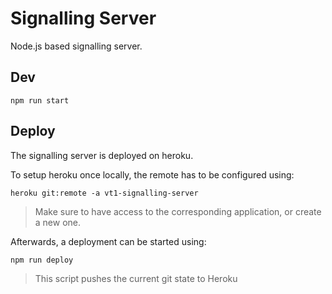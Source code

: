 # Signalling Server

Node.js based signalling server.

## Dev

`npm run start`

## Deploy

The signalling server is deployed on heroku.

To setup heroku once locally, the remote has to be configured using:

`heroku git:remote -a vt1-signalling-server`

> Make sure to have access to the corresponding application, or create a new one.

Afterwards, a deployment can be started using:

`npm run deploy`

> This script pushes the current git state to Heroku